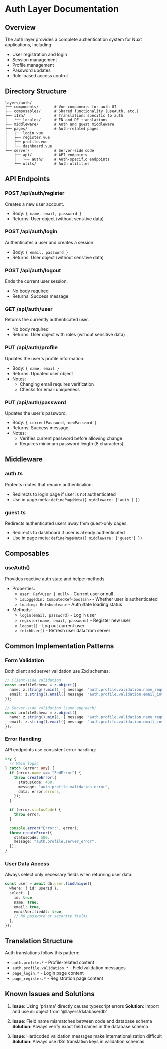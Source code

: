 # Auth Layer Documentation

## Overview

The auth layer provides a complete authentication system for Nuxt applications, including:

- User registration and login
- Session management
- Profile management
- Password updates
- Role-based access control

## Directory Structure

```
layers/auth/
├── components/       # Vue components for auth UI
├── composables/      # Shared functionality (useAuth, etc.)
├── i18n/             # Translations specific to auth
│   └── locales/      # EN and DE translations
├── middleware/       # Auth and guest middleware
├── pages/            # Auth-related pages
│   ├── login.vue
│   ├── register.vue
│   ├── profile.vue
│   └── dashboard.vue
└── server/           # Server-side code
    ├── api/          # API endpoints
    │   └── auth/     # Auth-specific endpoints
    └── utils/        # Auth utilities
```

## API Endpoints

### POST /api/auth/register

Creates a new user account.

- Body: `{ name, email, password }`
- Returns: User object (without sensitive data)

### POST /api/auth/login

Authenticates a user and creates a session.

- Body: `{ email, password }`
- Returns: User object (without sensitive data)

### POST /api/auth/logout

Ends the current user session.

- No body required
- Returns: Success message

### GET /api/auth/user

Returns the currently authenticated user.

- No body required
- Returns: User object with roles (without sensitive data)

### PUT /api/auth/profile

Updates the user's profile information.

- Body: `{ name, email }`
- Returns: Updated user object
- Notes:
  - Changing email requires verification
  - Checks for email uniqueness

### PUT /api/auth/password

Updates the user's password.

- Body: `{ currentPassword, newPassword }`
- Returns: Success message
- Notes:
  - Verifies current password before allowing change
  - Requires minimum password length (8 characters)

## Middleware

### auth.ts

Protects routes that require authentication.

- Redirects to login page if user is not authenticated
- Use in page meta: `definePageMeta({ middleware: ['auth'] })`

### guest.ts

Redirects authenticated users away from guest-only pages.

- Redirects to dashboard if user is already authenticated
- Use in page meta: `definePageMeta({ middleware: ['guest'] })`

## Composables

### useAuth()

Provides reactive auth state and helper methods.

- Properties:
  - `user: Ref<User | null>` - Current user or null
  - `isLoggedIn: ComputedRef<boolean>` - Whether user is authenticated
  - `loading: Ref<boolean>` - Auth state loading status
- Methods:
  - `login(email, password)` - Log in user
  - `register(name, email, password)` - Register new user
  - `logout()` - Log out current user
  - `fetchUser()` - Refresh user data from server

## Common Implementation Patterns

### Form Validation

Both client and server validation use Zod schemas:

```ts
// Client-side validation
const profileSchema = z.object({
  name: z.string().min(1, { message: "auth.profile.validation.name_required" }),
  email: z.string().email({ message: "auth.profile.validation.email_invalid" }),
});

// Server-side validation (same approach)
const profileSchema = z.object({
  name: z.string().min(1, { message: "auth.profile.validation.name_required" }),
  email: z.string().email({ message: "auth.profile.validation.email_invalid" }),
});
```

### Error Handling

API endpoints use consistent error handling:

```ts
try {
  // Main logic
} catch (error: any) {
  if (error.name === "ZodError") {
    throw createError({
      statusCode: 400,
      message: "auth.profile.validation_error",
      data: error.errors,
    });
  }

  if (error.statusCode) {
    throw error;
  }

  console.error("Error:", error);
  throw createError({
    statusCode: 500,
    message: "auth.profile.server_error",
  });
}
```

### User Data Access

Always select only necessary fields when returning user data:

```ts
const user = await db.user.findUnique({
  where: { id: userId },
  select: {
    id: true,
    name: true,
    email: true,
    emailVerifiedAt: true,
    // NO password or security fields
  },
});
```

## Translation Structure

Auth translations follow this pattern:

- `auth.profile.*` - Profile-related content
- `auth.profile.validation.*` - Field validation messages
- `page_login.*` - Login page content
- `page_register.*` - Registration page content

## Known Issues and Solutions

1. **Issue**: Using 'prisma' directly causes typescript errors
   **Solution**: Import and use `db` object from '@layers/database/db'

2. **Issue**: Field name mismatches between code and database schema
   **Solution**: Always verify exact field names in the database schema

3. **Issue**: Hardcoded validation messages make internationalization difficult
   **Solution**: Always use i18n translation keys in validation schemas
